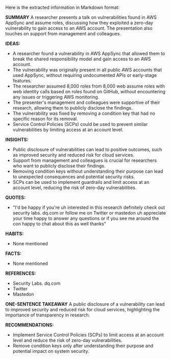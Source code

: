 Here is the extracted information in Markdown format:

**SUMMARY**
A researcher presents a talk on vulnerabilities found in AWS AppSync and assume roles, discussing how they exploited a zero-day vulnerability to gain access to an AWS account. The presentation also touches on support from management and colleagues.

**IDEAS:**
* A researcher found a vulnerability in AWS AppSync that allowed them to break the shared responsibility model and gain access to an AWS account.
* The vulnerability was originally present in all public AWS accounts that used AppSync, without requiring undocumented APIs or early-stage features.
* The researcher assumed 8,000 roles from 8,000 web assume roles with web identity calls based on roles found on GitHub, without encountering any issues or triggering AWS monitoring.
* The presenter's management and colleagues were supportive of their research, allowing them to publicly disclose the findings.
* The vulnerability was fixed by removing a condition key that had no specific reason for its removal.
* Service Control Policies (SCPs) could be used to prevent similar vulnerabilities by limiting access at an account level.

**INSIGHTS:**
* Public disclosure of vulnerabilities can lead to positive outcomes, such as improved security and reduced risk for cloud services.
* Support from management and colleagues is crucial for researchers who want to publicly disclose their findings.
* Removing condition keys without understanding their purpose can lead to unexpected consequences and potential security risks.
* SCPs can be used to implement guardrails and limit access at an account level, reducing the risk of zero-day vulnerabilities.

**QUOTES:**
* "I'd be happy if you're uh interested in this research definitely check out security labs. dq.com or follow me on Twitter or mastedon uh appreciate your time happy to answer any questions or if you see me around the con happy to chat about this as well thanks"

**HABITS:**
* None mentioned

**FACTS:**
* None mentioned

**REFERENCES:**
* Security Labs. dq.com
* Twitter
* Mastedon

**ONE-SENTENCE TAKEAWAY**
A public disclosure of a vulnerability can lead to improved security and reduced risk for cloud services, highlighting the importance of transparency in research.

**RECOMMENDATIONS:**
* Implement Service Control Policies (SCPs) to limit access at an account level and reduce the risk of zero-day vulnerabilities.
* Remove condition keys only after understanding their purpose and potential impact on system security.

